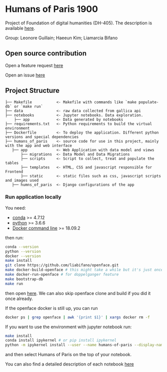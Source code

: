 # Humans of Paris 1900

Project of Foundation of digital humanities (DH-405). The description is available [here](http://fdh.epfl.ch/index.php/Humans_of_Paris_1900).
 
Group: Leonore Guillain; Haeeun Kim; Liamarcia Bifano


## Open source contribution
Open a feature request [here](https://github.com/liabifano/humans-of-paris-1900/issues/new?assignees=&labels=&template=feature_request.md&title=)

Open an issue [here](https://github.com/liabifano/humans-of-paris-1900/issues/new?assignees=&labels=&template=bug_report.md&title=)


## Project Structure
    ├── Makefile           <- Makefile with commands like `make populate-db` or `make run`
    ├── data               <- raw data collected from gallica api
    ├── notebooks          <- Jupyter notebooks. Data exploration.
        ├── app            <- Data generated by notebooks 
    ├── requirements.txt   <- Python requirements to build the virtual environment
    ├── Dockerfile         <- To deploy the application. Different python versions and special dependencies
    ├── humans_of_paris    <- source code for use in this project, mainly with the app and web interface
       ├── app             <- Web Application with data model and views 
           ├── migrations  <- Data Model and Data Migrations
           ├── scripts     <- Script to collect, treat and populate the tables
           ├── templates   <- HTML, CSS and javascript responsible for Frontend
           ├── static      <- static files such as css, javascript scripts and images used
       ├── humns_of_paris  <- Django configurations of the app
    
   
   ### Run application locally
   
   You need: 
   - [conda](https://docs.conda.io/en/latest/) >= 4.7.12
   - [python](https://www.python.org/downloads/release/python-366/) >= 3.6.6
   - [Docker command line](https://docs.docker.com/engine/reference/commandline/cli/) >= 18.09.2
   
   then run: 
   ```bash
   conda --version
   python --version
   docker --version
   make install
   git clone https://github.com/liabifano/openface.git
   make docker-build-openface # this might take a while but it's just once
   make docker-run-openface # for doppelganger feature
   make bootstrap-db
   make run
   ```
   then open [here](http://127.0.0.1:8000/). We can also skip openface clone and build if you did it once already.
   

If the openface docker is still up, you can run 
```bash
docker ps | grep openface | awk '{print $1}' | xargs docker rm -f
```
   

If you want to use the environment with jupyter notebook run:
 ```bash
 make install
 conda install ipykernel # or pip install ipykernel
 python -m ipykernel install --user --name humans-of-paris --display-name "Humans of Paris"
 ```
 and then select Humans of Paris on the top of your notebook.
 
 You can also find a detailed description of each notebook [here](https://github.com/liabifano/humans-of-paris-1900/blob/master/notebooks/README.md)
